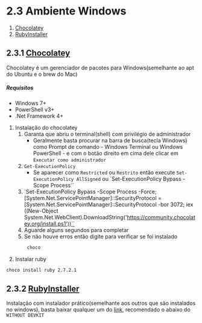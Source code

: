 # 2.3 Ambiente Windows

1. [Chocolatey](#231-chocolatey)
2. [RubyInstaller](#232-rubyinstaller)

## 2.3.1 [Chocolatey](https://chocolatey.org/install)

Chocolatey é um gerenciador de pacotes para Windows(semelhante ao apt do Ubuntu e o brew do Mac)

##### Requisitos

- Windows 7+
- PowerShell v3+
- .Net Framework 4+

1. Instalação do chocolatey
   1. Garanta que abriu o terminal(shell) com privilégio de administrador
      - Geralmente basta procurar na barra de busca(tecla Windows) como Prompt de comando - Windows Terminal ou Windows PowerShell - e com o botão direito em cima dele clicar em `Executar como administrador`
   2. `Get-ExecutionPolicy`
      - Se aparecer como `Restricted` ou `Restrito` então execute `Set-ExecutionPolicy AllSigned` ou `Set-ExecutionPolicy Bypass -Scope Process``
   3. `Set-ExecutionPolicy Bypass -Scope Process -Force; [System.Net.ServicePointManager]::SecurityProtocol = [System.Net.ServicePointManager]::SecurityProtocol -bor 3072; iex ((New-Object System.Net.WebClient).DownloadString('https://community.chocolatey.org/install.ps1'))``
   4. Aguarde alguns segundos para completar
   5. Se não houve erros então digite para verificar se foi instalado
      ```bash
       choco
      ```
2. Instalar ruby

```bash
choco install ruby 2.7.2.1
```

## 2.3.2 [RubyInstaller](https://rubyinstaller.org/downloads/)

Instalação com instalador prático(semelhante aos outros que são instalados no windows), basta baixar qualquer um do [link](https://rubyinstaller.org/downloads/), recomendado o abaixo do `WITHOUT DEVKIT`

